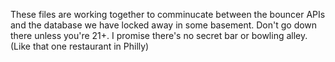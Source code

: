 These files are working together to comminucate between the bouncer APIs and the database we have locked away in some basement. Don't go down there unless you're 21+. I promise there's no secret bar or bowling alley. (Like that one restaurant in Philly)